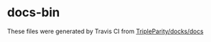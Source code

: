 # docs-bin

These files were generated by Travis CI from [TripleParity/docks/docs](https://github.com/TripleParity/docks/tree/add-github-travis-screenshots/docs)
